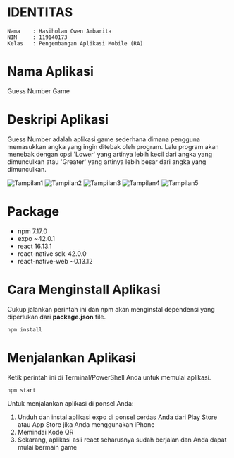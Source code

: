 # IDENTITAS
```
Nama    : Hasiholan Owen Ambarita
NIM     : 119140173
Kelas   : Pengembangan Aplikasi Mobile (RA)
```

# Nama Aplikasi
Guess Number Game

# Deskripi Aplikasi
Guess Number adalah aplikasi game sederhana dimana pengguna memasukkan angka yang ingin ditebak oleh program. Lalu program akan menebak dengan opsi 'Lower' yang artinya lebih kecil dari angka yang dimunculkan atau 'Greater' yang artinya lebih besar dari angka yang dimunculkan.

![Tampilan1](https://user-images.githubusercontent.com/89154087/164375676-765d7705-46fb-4505-af99-1ac8401ce73a.jpg)
![Tampilan2](https://user-images.githubusercontent.com/89154087/164375834-ad09e95a-03cf-415c-8fb9-757405f1a192.jpg)
![Tampilan3](https://user-images.githubusercontent.com/89154087/164375874-3f334325-0c66-4536-a196-557de516e764.jpg)
![Tampilan4](https://user-images.githubusercontent.com/89154087/164375904-22d1caba-4907-407f-ae32-70fa59d5642c.jpg)
![Tampilan5](https://user-images.githubusercontent.com/89154087/164375909-7f84904f-f369-49eb-a259-6d1a123f6197.jpg)


# Package
- npm 7.17.0
- expo ~42.0.1
- react 16.13.1
- react-native sdk-42.0.0
- react-native-web ~0.13.12

# Cara Menginstall Aplikasi
Cukup jalankan perintah ini dan npm akan menginstal dependensi yang diperlukan dari **package.json** file.

```
npm install
```

# Menjalankan Aplikasi
Ketik perintah ini di Terminal/PowerShell Anda untuk memulai aplikasi.

```
npm start
```

Untuk menjalankan aplikasi di ponsel Anda:

1. Unduh dan instal aplikasi expo di ponsel cerdas Anda dari Play Store atau App Store jika Anda menggunakan iPhone
2. Memindai Kode QR
3. Sekarang, aplikasi asli react seharusnya sudah berjalan dan Anda dapat mulai bermain game
